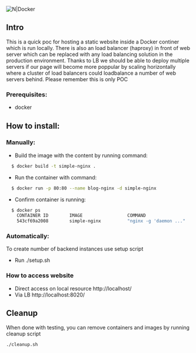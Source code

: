 ![N|Docker](https://dt-cdn.net/assets/images/content/resources/docker-c-0e3b80d791.png)

## Intro
This is a quick poc for hosting a static website inside a Docker continer which is run locally.
There is also an load balancer (haproxy) in front of web server which can be replaced with any
load balancing solution in the production environment. Thanks to LB we should be able to deploy
multiple servers if our page will become more poppular by scaling horizontally where a cluster
of load balancers could loadbalance a number of web servers behind. Please remember this is only
POC

### Prerequisites:
- docker

## How to install:

### Manually:
- Build the image with the content by running command:
```sh
  $ docker build -t simple-nginx .
```
- Run the container with command:
```sh
  $ docker run -p 80:80 --name blog-nginx -d simple-nginx
```
- Confirm container is running:
```sh
  $ docker ps
	CONTAINER ID        IMAGE                 COMMAND                  CREATED             STATUS              PORTS                                                       NAMES
	543cf69a2008        simple-nginx          "nginx -g 'daemon ..."   5 seconds ago       Up 2 seconds        0.0.0.0:80->80/tcp                                          blog-nginx
```


### Automatically:

To create number of backend instances use setup script
- Run ./setup.sh

### How to access website
  - Direct access  on local resource http://localhost/
  - Via LB http://localhost:8020/

## Cleanup
 When done with testing, you can remove containers and images by running cleanup script
```sh
./cleanup.sh
```
